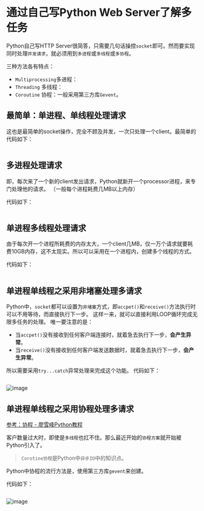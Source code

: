 # 通过自己写Python Web Server了解多任务

Python自己写HTTP Server很简答，只需要几句话操控`socket`即可。然而要实现同时处理`并发请求`，就必须用到`多进程`或`多线程`或`多协程`。

三种方法各有特点：
- `Multiprocessing`多进程：
- `Threading` 多线程：
- `Coroutine` 协程：一般采用第三方库`Gevent`。


## 最简单：单进程、单线程处理请求

这也是最简单的socket操作，完全不顾及并发，一次只处理一个client。最简单的代码如下：

```py

```

## 多进程处理请求

即，每次来了一个新的client发出请求，Python就新开一个processor进程，来专门处理他的请求。
（一般每个进程耗费几MB以上内存）

代码如下：
```py

```


## 单进程多线程处理请求

由于每次开一个进程所耗费的内存太大，一个client几MB，仅一万个请求就要耗费10GB内存，这不太现实。所以可以采用在一个进程内，创建多个线程的方式。

代码如下：
```py

```

## 单进程单线程之采用非堵塞处理多请求

Python中，`socket`都可以设置为`非堵塞`方式，即`accpet()`和`receive()`方法执行时可以不用等待，而直接执行下一步。
这样一来，就可以直接利用LOOP循环完成无限多任务的处理。
唯一要注意的是：
- 当`accpet()`没有接收到任何客户端连接时，就着急去执行下一步，**会产生异常**。
- 当`receive()`没有接收到任何客户端发送数据时，就着急去执行下一步，**会产生异常**。

所以需要采用`try...catch`异常处理来完成这个功能。
代码如下：
```py

```
![image](https://user-images.githubusercontent.com/14041622/48495108-41a04500-e86a-11e8-8871-e5da03a39519.png)


## 单进程单线程之采用协程处理多请求

[参考：协程 - 廖雪峰Python教程](https://www.liaoxuefeng.com/wiki/0014316089557264a6b348958f449949df42a6d3a2e542c000/001432090171191d05dae6e129940518d1d6cf6eeaaa969000)

客户数量过大时，即使是`多线程`也扛不住。那么最近开始的`协程方案`就开始被Python引入了。

> `Corotine协程`是Python中`异步IO`中的知识点。

Python中协程的流行方法是，使用第三方库`gevent`来创建。

代码如下：
```py

```
![image](https://user-images.githubusercontent.com/14041622/48495231-7f04d280-e86a-11e8-988e-23d57d860ad0.png)
